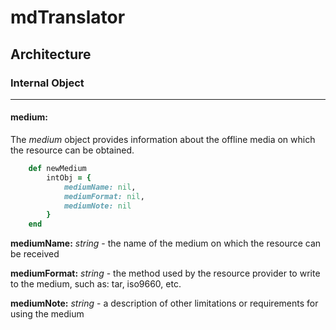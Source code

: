 # mdTranslator

## Architecture

### Internal Object
---
#### medium:

The *medium* object provides information about the offline media on which the resource can be obtained.

````ruby
    def newMedium
        intObj = {
            mediumName: nil,
            mediumFormat: nil,
            mediumNote: nil
        }
    end
````

__mediumName:__ *string* - the name of the medium on which the resource can be received

__mediumFormat:__ *string* - the method used by the resource provider to write to the medium, such as: tar, iso9660, etc.

__mediumNote:__ *string* - a description of other limitations or requirements for using the medium
